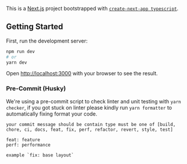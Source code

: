 This is a [Next.js](https://nextjs.org/) project bootstrapped with [`create-next-app typescript`](https://nextjs.org/docs/basic-features/typescript).

## Getting Started

First, run the development server:

```bash 
npm run dev
# or
yarn dev
```

Open [http://localhost:3000](http://localhost:3000) with your browser to see the result.


 
### Pre-Commit (Husky)

We're using a pre-commit script to check linter and unit testing with `yarn checker`, if you got stuck on linter please kindly run `yarn formatter` to automatically fixing format your code.

```
your commit message should be contain type must be one of [build, chore, ci, docs, feat, fix, perf, refactor, revert, style, test]

feat: feature
perf: performance

example `fix: base layout`
```